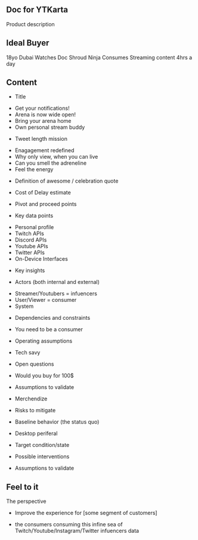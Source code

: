 ## Doc for YTKarta
Product description


## Ideal Buyer
18yo
Dubai
Watches Doc Shroud Ninja 
Consumes Streaming content 4hrs a day

## Content
* Title
- Get your notifications!
- Arena is now wide open!
- Bring your arena home
- Own personal stream buddy

* Tweet length mission
- Enagagement redefined
- Why only view, when you can live
- Can you smell the adreneline
- Feel the energy

* Definition of awesome / celebration quote

* Cost of Delay estimate

* Pivot and proceed points

* Key data points
- Personal profile
- Twitch APIs
- Discord APIs
- Youtube APIs
- Twitter APIs
- On-Device Interfaces

* Key insights

* Actors (both internal and external)
- Streamer/Youtubers = infuencers
- User/Viewer = consumer
- System

* Dependencies and constraints
- You need to be a consumer

* Operating assumptions
- Tech savy

* Open questions
- Would you buy for 100$

* Assumptions to validate
- Merchendize

* Risks to mitigate


* Baseline behavior (the status quo)
- Desktop periferal

* Target condition/state


* Possible interventions


* Assumptions to validate


## Feel to it
The perspective
* Improve the experience for [some segment of customers]
- the consumers consuming this infine sea of Twitch/Youtube/Instagram/Twitter infuencers data